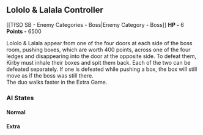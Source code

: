 ## Lololo & Lalala Controller
[[TfSD SB - Enemy Categories - Boss|Enemy Category - Boss]]
**HP -** 6
**Points -** 6500

Lololo & Lalala appear from one of the four doors at each side of the boss room, pushing boxes, which are worth 400 points, across one of the four ledges and disappearing into the door at the opposite side. To defeat them, Kirby must inhale their boxes and spit them back. Each of the two can be defeated separately. If one is defeated while pushing a box, the box will still move as if the boss was still there.  
The duo walks faster in the Extra Game.
### AI States
#### Normal
#### Extra